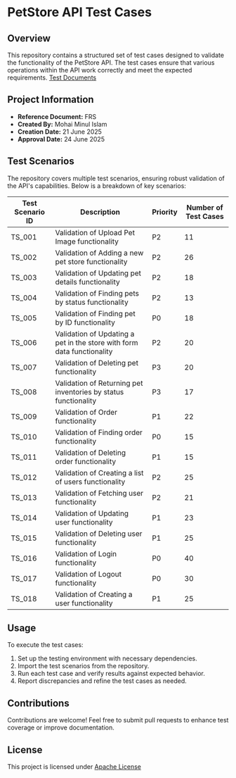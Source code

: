 # PetStore API Test Cases

## Overview
This repository contains a structured set of test cases designed to validate the functionality of the PetStore API. The test cases ensure that various operations within the API work correctly and meet the expected requirements.
[Test Documents](https://github.com/mohai17/PetStoreAPI/tree/main/Test%20Documents)
## Project Information
- **Reference Document:** FRS
- **Created By:** Mohai Minul Islam
- **Creation Date:** 21 June 2025
- **Approval Date:** 24 June 2025

## Test Scenarios
The repository covers multiple test scenarios, ensuring robust validation of the API's capabilities. Below is a breakdown of key scenarios:

| Test Scenario ID | Description | Priority | Number of Test Cases |
|-----------------|-------------|----------|----------------------|
| TS_001         | Validation of Upload Pet Image functionality | P2 | 11 |
| TS_002         | Validation of Adding a new pet store functionality | P2 | 26 |
| TS_003         | Validation of Updating pet details functionality | P2 | 18 |
| TS_004         | Validation of Finding pets by status functionality | P2 | 13 |
| TS_005         | Validation of Finding pet by ID functionality | P0 | 18 |
| TS_006         | Validation of Updating a pet in the store with form data functionality | P2 | 20 |
| TS_007         | Validation of Deleting pet functionality | P3 | 20 |
| TS_008         | Validation of Returning pet inventories by status functionality | P3 | 17 |
| TS_009         | Validation of Order functionality | P1 | 22 |
| TS_010         | Validation of Finding order functionality | P0 | 15 |
| TS_011         | Validation of Deleting order functionality | P1 | 15 |
| TS_012         | Validation of Creating a list of users functionality | P2 | 25 |
| TS_013         | Validation of Fetching user functionality | P2 | 21 |
| TS_014         | Validation of Updating user functionality | P1 | 23 |
| TS_015         | Validation of Deleting user functionality | P1 | 25 |
| TS_016         | Validation of Login functionality | P0 | 40 |
| TS_017         | Validation of Logout functionality | P0 | 30 |
| TS_018         | Validation of Creating a user functionality | P1 | 25 |

## Usage
To execute the test cases:
1. Set up the testing environment with necessary dependencies.
2. Import the test scenarios from the repository.
3. Run each test case and verify results against expected behavior.
4. Report discrepancies and refine the test cases as needed.

## Contributions
Contributions are welcome! Feel free to submit pull requests to enhance test coverage or improve documentation.

## License
This project is licensed under [Apache License](http://www.apache.org/licenses/)

